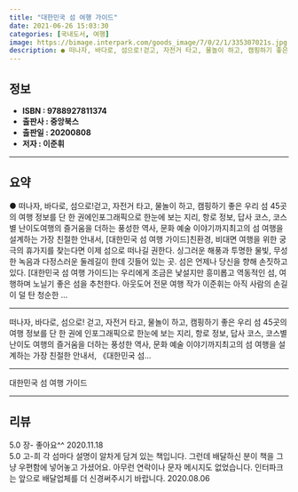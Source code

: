 ```yaml
---
title: "대한민국 섬 여행 가이드"
date: 2021-06-26 15:03:30
categories: [국내도서, 여행]
image: https://bimage.interpark.com/goods_image/7/0/2/1/335307021s.jpg
description: ● 떠나자, 바다로, 섬으로!걷고, 자전거 타고, 물놀이 하고, 캠핑하기 좋은 우리 섬 45곳의 여행 정보를 단 한 권에인포그래픽으로 한눈에 보는 지리, 항로 정보, 답사 코스, 코스별 난이도여행의 즐거움을 더하는 풍성한 역사, 문화 예술 이야기까지최고의 섬 여행을 설계하는 가장 친절
---
```


## **정보**

- **ISBN : 9788927811374**
- **출판사 : 중앙북스**
- **출판일 : 20200808**
- **저자 : 이준휘**

------



## **요약**

●  떠나자, 바다로, 섬으로!걷고, 자전거 타고, 물놀이 하고, 캠핑하기 좋은 우리 섬 45곳의 여행 정보를 단 한 권에인포그래픽으로 한눈에 보는 지리, 항로 정보, 답사 코스, 코스별 난이도여행의 즐거움을 더하는 풍성한 역사, 문화 예술 이야기까지최고의 섬 여행을 설계하는 가장 친절한 안내서, [대한민국 섬 여행 가이드]친환경, 비대면 여행을 위한 궁극의 휴가지를 찾는다면 이제 섬으로 떠나길 권한다. 싱그러운 해풍과 투명한 물빛, 무성한 녹음과 다정스러운 둘레길이 한데 깃들어 있는 곳. 섬은 언제나 당신을 향해 손짓하고 있다. [대한민국 섬 여행 가이드]는 우리에게 조금은 낯설지만 흥미롭고 역동적인 섬, 여행하며 노닐기 좋은 섬을 추천한다. 아웃도어 전문 여행 작가 이준휘는 아직 사람의 손길이 덜 탄 청순한 ...

------

떠나자, 바다로, 섬으로!
걷고, 자전거 타고, 물놀이 하고, 캠핑하기 좋은 우리 섬 45곳의 여행 정보를 단 한 권에
인포그래픽으로 한눈에 보는 지리, 항로 정보, 답사 코스, 코스별 난이도
여행의 즐거움을 더하는 풍성한 역사, 문화 예술 이야기까지최고의 섬 여행을 설계하는 가장 친절한 안내서, 《대한민국 섬... 

------


대한민국 섬 여행 가이드 

------


## **리뷰** 

5.0 장- 좋아요^^ 2020.11.18 <br/>5.0 고-희 각 섬마다 설명이 알차게 담겨 있는 책입니다. 그런데 배달하신 분이 책을 그냥 우편함에 넣어놓고 가셨어요. 아무런 연락이나 문자 메시지도 없었습니다. 인터파크는 앞으로 배달업체를 더 신경써주시기 바랍니다. 2020.08.06 <br/>